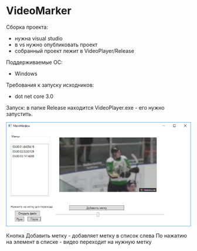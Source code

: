 # VideoMarker

Сборка проекта:
- нужна visual studio
- в vs нужно опубликовать проект
- собранный проект лежит в VideoPlayer/Release

Поддерживаемые ОС:
- Windows

Требования к запуску исходников: 
- dot net core 3.0

Запуск:
в папке Release находится VideoPlayer.exe - его нужно запустить.

![Окно программы](https://github.com/darthvasya/VideoMarker/blob/master/Untitled.png)

Кнопка Добавить метку - добавляет метку в список слева
По нажатию на элемент в списке - видео переходит на нужную метку
